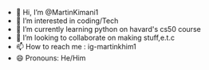 - 👋 Hi, I’m @MartinKimani1
- 👀 I’m interested in coding/Tech
- 🌱 I’m currently learning python on havard's cs50 course
- 💞️ I’m looking to collaborate on making stuff,e.t.c
- 📫 How to reach me : ig-martinkhim1
- 😄 Pronouns: He/Him

